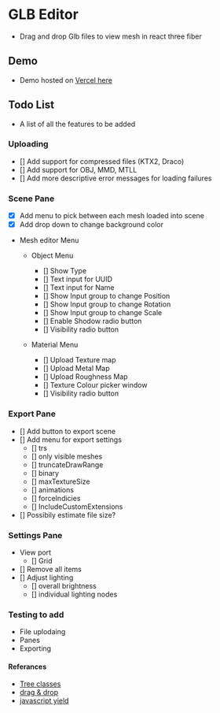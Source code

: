 # GLB Editor

- Drag and drop Glb files to view mesh in react three fiber

## Demo 

- Demo hosted on [Vercel here](https://glb-edior.vercel.app/)

## Todo List
- A list of all the features to be added

### Uploading
  - [] Add support for compressed files (KTX2, Draco)
  - [] Add support for OBJ, MMD, MTLL
  - [] Add more descriptive error messages for loading failures
### Scene Pane
  - [x] Add menu to pick between each mesh loaded into scene
  - [x] Add drop down to change background color
  
  - Mesh editor Menu
    - Object Menu
      - [] Show Type
      - [] Text input for UUID
      - [] Text input for Name
      - [] Show Input group to change Position 
      - [] Show Input group to change Rotation 
      - [] Show Input group to change Scale 
      - [] Enable Shodow radio button
      - [] Visibility radio button

    - Material Menu
      - [] Upload Texture map
      - [] Upload Metal Map
      - [] Upload Roughness Map
      - [] Texture Colour picker window
      - [] Visibility radio button

### Export Pane

  - [] Add button to export scene 
  - [] Add menu for export settings
    - [] trs
    - [] only visible meshes
    - [] truncateDrawRange
    - [] binary
    - [] maxTextureSize
    - [] animations
    - [] forceIndicies
    - [] IncludeCustomExtensions
  - [] Possibily estimate file size?

### Settings Pane

  - View port
    -  [] Grid
  - [] Remove all items
  - [] Adjust lighting
    - [] overall brightness
    - [] individual lighting nodes

### Testing to add
  - File uplodaing
  - Panes
  - Exporting

#### Referances

- [Tree classes](https://www.30secondsofcode.org/articles/s/js-data-structures-tree)
- [drag & drop](https://gltf-viewer.donmccurdy.com/)
- [javascript yield](https://developer.mozilla.org/en-US/docs/Web/JavaScript/Reference/Operators/yield)